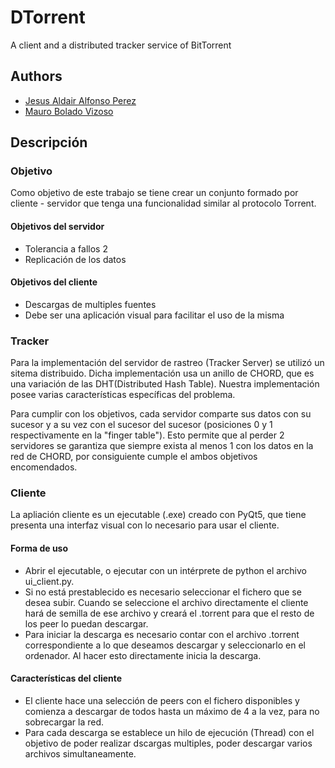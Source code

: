 # DTorrent

A client and a distributed tracker service of BitTorrent

## Authors

- [Jesus Aldair Alfonso Perez](https://www.github.com/aldairlfp)
- [Mauro Bolado Vizoso](https://github.com/Mauro-Bolado)

## Descripción

### Objetivo

Como objetivo de este trabajo se tiene crear un conjunto formado por cliente - servidor que tenga una funcionalidad similar al protocolo Torrent.

#### Objetivos del servidor

- Tolerancia a fallos 2
- Replicación de los datos

#### Objetivos del cliente

- Descargas de multiples fuentes
- Debe ser una aplicación visual para facilitar el uso de la misma

### Tracker

Para la implementación del servidor de rastreo (Tracker Server) se utilizó un sitema distribuido. Dicha implementación usa un anillo de CHORD, que es una variación de las DHT(Distributed Hash Table). Nuestra implementación posee varias características específicas del problema.

Para cumplir con los objetivos, cada servidor comparte sus datos con su sucesor y a su vez con el sucesor del sucesor (posiciones 0 y 1 respectivamente en la "finger table"). Esto permite que al perder 2 servidores se garantiza que siempre exista al menos 1 con los datos en la red de CHORD, por consiguiente cumple el ambos objetivos encomendados.

### Cliente

La apliación cliente es un ejecutable (.exe) creado con PyQt5, que tiene presenta una interfaz visual con lo necesario para usar el cliente.

#### Forma de uso

- Abrir el ejecutable, o ejecutar con un intérprete de python el archivo ui_client.py.
- Si no está prestablecido es necesario seleccionar el fichero que se desea subir. Cuando se seleccione el archivo directamente el cliente hará de semilla de ese archivo y creará el .torrent para que el resto de los peer lo puedan descargar.
- Para iniciar la descarga es necesario contar con el archivo .torrent correspondiente a lo que deseamos descargar y seleccionarlo en el ordenador. Al hacer esto directamente inicia la descarga. 

#### Características del cliente

- El cliente hace una selección de peers con el fichero disponibles y comienza a descargar de todos hasta un máximo de 4 a la vez, para no sobrecargar la red.
- Para cada descarga se establece un hilo de ejecución (Thread) con el objetivo de poder realizar dscargas multiples, poder descargar varios archivos simultaneamente.

